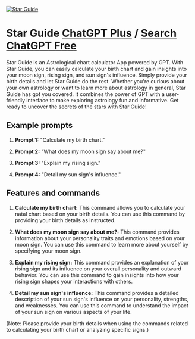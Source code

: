 
[![Star Guide](https://files.oaiusercontent.com/file-6C6s84zZlHaukHyMgBeGHGcZ?se=2123-10-19T20%3A24%3A32Z&sp=r&sv=2021-08-06&sr=b&rscc=max-age%3D31536000%2C%20immutable&rscd=attachment%3B%20filename%3D0d798562-d321-4269-9c5c-a36a04df28ce.png&sig=KueP3r%2BaIn/4T8Y1TDlHS7HaymPI9g2Gel9bsLA96tA%3D)](https://chat.openai.com/g/g-Rp8YpGyY7-star-guide)

# Star Guide [ChatGPT Plus](https://chat.openai.com/g/g-Rp8YpGyY7-star-guide) / [Search ChatGPT Free](https://gptcall.net/index.html#/?search=Star%20Guide)

Star Guide is an Astrological chart calculator App powered by GPT. With Star Guide, you can easily calculate your birth chart and gain insights into your moon sign, rising sign, and sun sign's influence. Simply provide your birth details and let Star Guide do the rest. Whether you're curious about your own astrology or want to learn more about astrology in general, Star Guide has got you covered. It combines the power of GPT with a user-friendly interface to make exploring astrology fun and informative. Get ready to uncover the secrets of the stars with Star Guide!

## Example prompts

1. **Prompt 1:** "Calculate my birth chart."

2. **Prompt 2:** "What does my moon sign say about me?"

3. **Prompt 3:** "Explain my rising sign."

4. **Prompt 4:** "Detail my sun sign's influence."

## Features and commands

1. **Calculate my birth chart:** This command allows you to calculate your natal chart based on your birth details. You can use this command by providing your birth details as instructed.

2. **What does my moon sign say about me?:** This command provides information about your personality traits and emotions based on your moon sign. You can use this command to learn more about yourself by specifying your moon sign.

3. **Explain my rising sign:** This command provides an explanation of your rising sign and its influence on your overall personality and outward behavior. You can use this command to gain insights into how your rising sign shapes your interactions with others.

4. **Detail my sun sign's influence:** This command provides a detailed description of your sun sign's influence on your personality, strengths, and weaknesses. You can use this command to understand the impact of your sun sign on various aspects of your life.

(Note: Please provide your birth details when using the commands related to calculating your birth chart or analyzing specific signs.)


